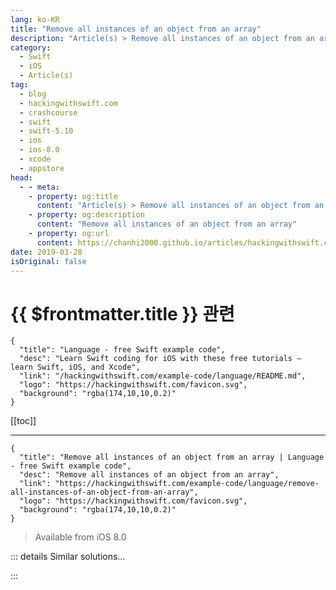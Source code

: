 ```yaml
---
lang: ko-KR
title: "Remove all instances of an object from an array"
description: "Article(s) > Remove all instances of an object from an array"
category:
  - Swift
  - iOS
  - Article(s)
tag: 
  - blog
  - hackingwithswift.com
  - crashcourse
  - swift
  - swift-5.10
  - ios
  - ios-8.0
  - xcode
  - appstore
head:
  - - meta:
    - property: og:title
      content: "Article(s) > Remove all instances of an object from an array"
    - property: og:description
      content: "Remove all instances of an object from an array"
    - property: og:url
      content: https://chanhi2000.github.io/articles/hackingwithswift.com/example-code/language/remove-all-instances-of-an-object-from-an-array.html
date: 2019-03-28
isOriginal: false
---
```


# {{ $frontmatter.title }} 관련

```component VPCard
{
  "title": "Language - free Swift example code",
  "desc": "Learn Swift coding for iOS with these free tutorials – learn Swift, iOS, and Xcode",
  "link": "/hackingwithswift.com/example-code/language/README.md",
  "logo": "https://hackingwithswift.com/favicon.svg",
  "background": "rgba(174,10,10,0.2)"
}
```

[[toc]]

---

```component VPCard
{
  "title": "Remove all instances of an object from an array | Language - free Swift example code",
  "desc": "Remove all instances of an object from an array",
  "link": "https://hackingwithswift.com/example-code/language/remove-all-instances-of-an-object-from-an-array",
  "logo": "https://hackingwithswift.com/favicon.svg",
  "background": "rgba(174,10,10,0.2)"
}
```

> Available from iOS 8.0

<!-- TODO: 작성 -->

<!-- 
Arrays already have methods to find and remove a single item, or remove all items at once, but for removing all instances of a specific item you need to use a closure-based method called `removeAll(where:)`.

For example, given these numbers:

```swift
var numbers = [2, 1, 2, 3, 2, 4, 2, 5]
```

If we wanted to remove all instances of 2 from that array, we could use `removeAll(where:)` like this:

```swift
numbers.removeAll { $0 == 2 }
```

If you want to *return* the array with items removed rather than doing it in place, you’d need to write your own extension to `Array`, like this:

```swift
extension Array where Element: Equatable {
    func removing(_ obj: Element) -> [Element] {
        return filter { $0 != obj }
    }
}
```

Now you can write `let removed = numbers.removing(2)` to get back `[1, 3, 4, 5]`.

-->

::: details Similar solutions…

<!--
/example-code/language/how-to-remove-items-from-an-array-using-filter">How to remove items from an array using filter() 
/example-code/arrays/how-to-tell-if-an-array-contains-an-object">How to tell if an array contains an object 
/example-code/language/how-to-remove-the-first-or-last-item-from-an-array">How to remove the first or last item from an array 
/example-code/language/how-to-remove-duplicate-items-from-an-array">How to remove duplicate items from an array 
/example-code/language/how-to-run-code-when-an-object-is-destroyed">How to run code when an object is destroyed</a>
-->

:::

